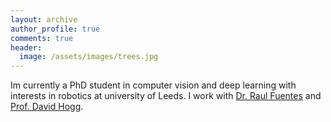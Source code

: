 ```yaml
---
layout: archive
author_profile: true
comments: true
header:
  image: /assets/images/trees.jpg
---
```


Im currently a PhD student in computer vision and deep learning with interests in robotics at university of Leeds. I work with  <a href="http://www.personal.leeds.ac.uk/~cenrf/" target="_blank">Dr. Raul Fuentes</a> and <a href="https://engineering.leeds.ac.uk/staff/84/Professor_David_Hogg" target="_blank">Prof. David Hogg</a>.
